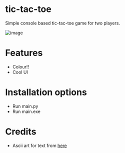 # tic-tac-toe

Simple console based tic-tac-toe game for two players.

![image](https://github.com/user-attachments/assets/44b421cb-aa05-4666-a356-db68722dfa24)

# Features
 - Colour!!
 - Cool UI

# Installation options
 - Run main.py
 - Run main.exe

# Credits
 - Ascii art for text from [here](https://patorjk.com/software/taag/#p=display&f=Big&t=A)
